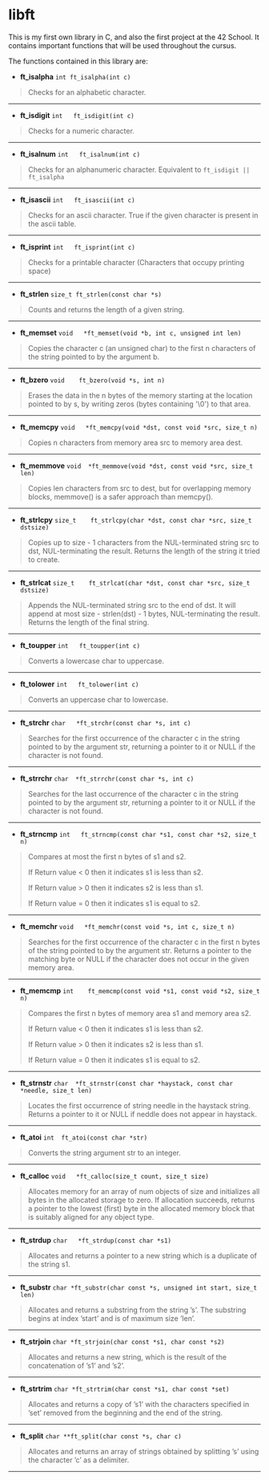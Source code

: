 # libft
This is my first own library in C, and also the first project at the 42 School. It contains important functions that will be used throughout the cursus.

The functions contained in this library are:

* **ft_isalpha** `int ft_isalpha(int c)`
> Checks for an alphabetic character.
---
* **ft_isdigit** `int	ft_isdigit(int c)`
> Checks for a numeric character.
---
* **ft_isalnum** `int	ft_isalnum(int c)`
> Checks for an alphanumeric character. Equivalent to `ft_isdigit || ft_isalpha`
---
* **ft_isascii** `int	ft_isascii(int c)`
> Checks for an ascii character. True if the given character is present in the ascii table.
---
* **ft_isprint** `int	ft_isprint(int c)`
> Checks for a printable character (Characters that occupy printing space)
---
* **ft_strlen** `size_t ft_strlen(const char *s)`
> Counts and returns the length of a given string.
---
* **ft_memset** `void	*ft_memset(void *b, int c, unsigned int len)`
> Copies the character c (an unsigned char) to the first n characters of the string pointed to by the argument b.
---
* **ft_bzero** `void	ft_bzero(void *s, int n)`
> Erases the data in the n bytes of the memory starting at the location pointed to by s, by writing zeros (bytes containing '\0') to that area.
---
* **ft_memcpy** `void	*ft_memcpy(void *dst, const void *src, size_t n)`
> Copies n characters from memory area src to memory area dest.
---
* **ft_memmove** `void	*ft_memmove(void *dst, const void *src, size_t len)`
> Copies len characters from src to dest, but for overlapping memory blocks, memmove() is a safer approach than memcpy().
---
* **ft_strlcpy** `size_t	ft_strlcpy(char *dst, const char *src, size_t dstsize)`
> Copies up to size - 1 characters from the NUL-terminated string src to dst, NUL-terminating the result. Returns the length of the string it tried to create.
---
* **ft_strlcat** `size_t	ft_strlcat(char *dst, const char *src, size_t dstsize)`
> Appends the NUL-terminated string src to the end of dst. It will append at most size - strlen(dst) - 1 bytes, NUL-terminating the result. Returns the length of the final string.
---
* **ft_toupper** `int	ft_toupper(int c)`
> Converts a lowercase char to uppercase.
---
* **ft_tolower** `int	ft_tolower(int c)`
> Converts an uppercase char to lowercase.
---
* **ft_strchr** `char	*ft_strchr(const char *s, int c)`
> Searches for the first occurrence of the character c in the string pointed to by the argument str, returning a pointer to it or NULL if the character is not found.
---
* **ft_strrchr** `char	*ft_strrchr(const char *s, int c)`
> Searches for the last occurrence of the character c in the string pointed to by the argument str, returning a pointer to it or NULL if the character is not found.
---
* **ft_strncmp** `int	ft_strncmp(const char *s1, const char *s2, size_t n)`
> Compares at most the first n bytes of s1 and s2.
> 
> If Return value < 0 then it indicates s1 is less than s2.
> 
> If Return value > 0 then it indicates s2 is less than s1.
> 
> If Return value = 0 then it indicates s1 is equal to s2.
---
* **ft_memchr** `void	*ft_memchr(const void *s, int c, size_t n)`
> Searches for the first occurrence of the character c in the first n bytes of the string pointed to by the argument str. Returns a pointer to the matching byte or NULL if the character does not occur in the given memory area.
---
* **ft_memcmp** `int	ft_memcmp(const void *s1, const void *s2, size_t n)`
> Compares the first n bytes of memory area s1 and memory area s2.
> 
>If Return value < 0 then it indicates s1 is less than s2.
>
>If Return value > 0 then it indicates s2 is less than s1.
>
>If Return value = 0 then it indicates s1 is equal to s2.
---
* **ft_strnstr** `char	*ft_strnstr(const char *haystack, const char *needle, size_t len)`
> Locates the first occurrence of string needle in the haystack string. Returns a pointer to it or NULL if neddle does not appear in haystack.
---
* **ft_atoi** `int	ft_atoi(const char *str)`
> Converts the string argument str to an integer.
---
* **ft_calloc** `void	*ft_calloc(size_t count, size_t size)`
> Allocates memory for an array of num objects of size and initializes all bytes in the allocated storage to zero. If allocation succeeds, returns a pointer to the lowest (first) byte in the allocated memory block that is suitably aligned for any object type.
---
* **ft_strdup** `char	*ft_strdup(const char *s1)`
>Allocates and returns a pointer to a new string which is a duplicate of the string s1.
---
* **ft_substr** `char *ft_substr(char const *s, unsigned int start,
size_t len)`
> Allocates and returns a substring from the string ’s’. The substring begins at index ’start’ and is of maximum size ’len’.
---
* **ft_strjoin** `char *ft_strjoin(char const *s1, char const *s2)`
> Allocates and returns a new string, which is the result of the concatenation of ’s1’ and ’s2’.
---
* **ft_strtrim** `char *ft_strtrim(char const *s1, char const *set)`
> Allocates and returns a copy of ’s1’ with the characters specified in ’set’ removed from the beginning and the end of the string.
---
* **ft_split** `char **ft_split(char const *s, char c)`
> Allocates and returns an array of strings obtained by splitting ’s’ using the character ’c’ as a delimiter.
---
